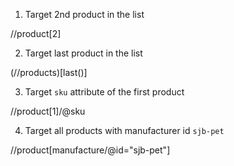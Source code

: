 
1. Target 2nd product in the list

//product[2]



2. Target last product in the list

(//products)[last()]


3. Target `sku` attribute of the first product

//product[1]/@sku


4. Target all products with manufacturer id `sjb-pet`

//product[manufacture/@id="sjb-pet"]